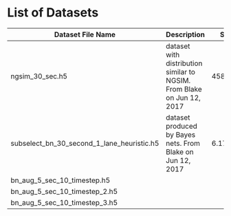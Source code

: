 # List of Datasets

| Dataset File Name                         | Description                                                            |  Size |
|---------------------------                |------------------------                                                |-------|
|ngsim_30_sec.h5                            | dataset with distribution similar to NGSIM. From Blake on Jun 12, 2017 |458.6MB|
|subselect_bn_30_second_1_lane_heuristic.h5 | dataset produced by Bayes nets. From Blake on Jun 12, 2017             |6.17GMB| 
|bn_aug_5_sec_10_timestep.h5                | ||
|bn_aug_5_sec_10_timestep_2.h5              | ||
|bn_aug_5_sec_10_timestep_3.h5              | ||

